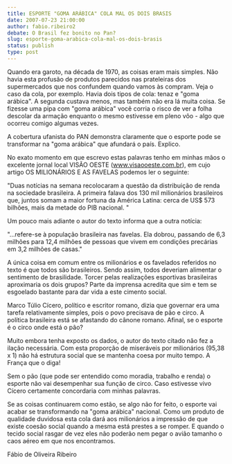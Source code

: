 ```yaml
---
title: ESPORTE "GOMA ARÁBICA" COLA MAL OS DOIS BRASIS
date: 2007-07-23 21:00:00
author: fabio.ribeiro2
debate: O Brasil fez bonito no Pan?
slug: esporte-goma-arabica-cola-mal-os-dois-brasis
status: publish 
type: post
---
```


  

  

Quando era garoto, na década de 1970, as coisas eram mais simples. Não havia esta profusão de produtos parecidos nas prateleiras dos supermercados que nos confundem quando vamos às compram. Veja o caso da cola, por exemplo. Havia dois tipos de cola: tenaz e "goma arábica". A segunda custava menos, mas também não era lá muita coisa. Se fizesse uma pipa com "goma arábica" você corria o risco de ver a folha descolar da armação enquanto o mesmo estivesse em pleno vôo - algo que ocorreu comigo algumas vezes.  

  

A cobertura ufanista do PAN demonstra claramente que o esporte pode se transformar na "goma arábica" que afundará o país. Explico.  

  

No exato momento em que escrevo estas palavras tenho em minhas mãos o excelente jornal local VISÃO OESTE (www.visaooeste.com.br), em cujo artigo OS MILIONÁRIOS E AS FAVELAS podemos ler o seguinte:  

  

"Duas notícias na semana recolocaram a questão da distribuição de renda na sociedade brasileira. A primeira falava dos 130 mil milionários brasileiros que, juntos somam a maior fortuna da América Latina: cerca de US$ 573 bilhões, mais da metade do PIB nacional. "  

  

Um pouco mais adiante o autor do texto informa que a outra notícia:  

  

"...refere-se à população brasileira nas favelas. Ela dobrou, passando de 6,3 milhões para 12,4 milhões de pessoas que vivem em condições precárias em 3,2 milhões de casas."  

  

A única coisa em comum entre os milionários e os favelados referidos no texto é que todos são brasileiros. Sendo assim, todos deveriam alimentar o sentimento de brasilidade. Torcer pelas realizações esportivas brasileiras aproximaria os dois grupos? Parte da imprensa acredita que sim e tem se esgoelado bastante para dar vida a este cimento social.  

  

Marco Túlio Cícero, político e escritor romano, dizia que governar era uma tarefa relativamente simples, pois o povo precisava de pão e circo. A política brasileira está se afastando do cânone romano. Afinal, se o esporte é o circo onde está o pão?  

  

Muito embora tenha exposto os dados, o autor do texto citado não fez a ilação necessária. Com esta proporção de miseráveis por milionários (95,38 x 1) não há estrutura social que se mantenha coesa por muito tempo. A França que o diga!  

  

Sem o pão (que pode ser entendido como moradia, trabalho e renda) o esporte não vai desempenhar sua função de circo. Caso estivesse vivo Cícero certamente concordaria com minhas palavras.  

  

Se as coisas continuarem como estão, se algo não for feito, o esporte vai acabar se transformando na "goma arábica" nacional. Como um produto de qualidade duvidosa esta cola dará aos milionários a impressão de que existe coesão social quando a mesma está prestes a se romper. E quando o tecido social rasgar de vez eles não poderão nem pegar o avião tamanho o caos aéreo em que nos encontramos.  

  

  

Fábio de Oliveira Ribeiro
